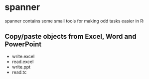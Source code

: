# spanner

spanner contains some small tools for making odd tasks easier in R:

## Copy/paste objects from Excel, Word and PowerPoint

* write.excel
* read.excel
* write.ppt
* read.tc
